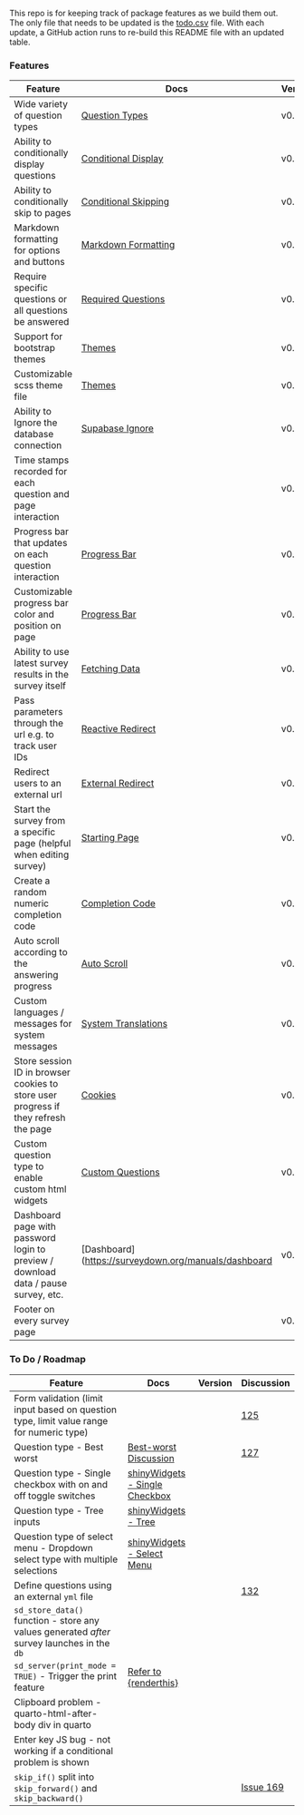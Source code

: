 
<!-- README.md is generated from README.Rmd. Please edit this file -->

This repo is for keeping track of package features as we build them out.
The only file that needs to be updated is the
[todo.csv](https://github.com/surveydown-dev/todo/blob/main/todo.csv)
file. With each update, a GitHub action runs to re-build this README
file with an updated table.

### Features

| Feature | Docs | Version | Discussion |
|----|----|----|----|
| Wide variety of question types | [Question Types](https://surveydown.org/manuals/question-types) | v0.0.1 | [105](https://github.com/orgs/surveydown-dev/discussions/105), [109](https://github.com/orgs/surveydown-dev/discussions/109) |
| Ability to conditionally display questions | [Conditional Display](https://surveydown.org/manuals/conditional-control#conditional-display) | v0.0.1 |  |
| Ability to conditionally skip to pages | [Conditional Skipping](https://surveydown.org/manuals/conditional-control#conditional-skipping) | v0.0.1 |  |
| Markdown formatting for options and buttons | [Markdown Formatting](https://surveydown.org/manuals/question-formatting#markdown-formatting) | v0.0.1 |  |
| Require specific questions or all questions be answered | [Required Questions](https://surveydown.org/manuals/server-options#required-questions) | v0.0.2 |  |
| Support for bootstrap themes | [Themes](https://surveydown.org/manuals/survey-components#changing-the-look-and-feel) | v0.0.4 |  |
| Customizable scss theme file | [Themes](https://surveydown.org/manuals/survey-components#changing-the-look-and-feel) | v0.0.4 |  |
| Ability to Ignore the database connection | [Supabase Ignore](https://surveydown.org/manuals/store-data#ignoring-the-supabase-connection) | v0.0.8 |  |
| Time stamps recorded for each question and page interaction |  | v0.0.9 |  |
| Progress bar that updates on each question interaction | [Progress Bar](https://surveydown.org/manuals/survey-components#progress-bar) | v0.0.9 |  |
| Customizable progress bar color and position on page | [Progress Bar](https://surveydown.org/manuals/survey-components#progress-bar) | v0.0.9 |  |
| Ability to use latest survey results in the survey itself | [Fetching Data](https://surveydown.org/manuals/fetch-data#reactive-fetching) | v0.1.1 |  |
| Pass parameters through the url e.g. to track user IDs | [Reactive Redirect](https://surveydown.org/manuals/redirect#reactive-redirect) | v0.2.2 | [92](https://github.com/orgs/surveydown-dev/discussions/92) |
| Redirect users to an external url | [External Redirect](https://surveydown.org/manuals/redirect) | v0.2.2 |  |
| Start the survey from a specific page (helpful when editing survey) | [Starting Page](https://surveydown.org/manuals/server-options#starting-page) | v0.3.0 |  |
| Create a random numeric completion code | [Completion Code](https://surveydown.org/manuals/reactivity#displaying-stored-values-e.g.-a-completion-code) | v0.3.2 |  |
| Auto scroll according to the answering progress | [Auto Scroll](https://surveydown.org/manuals/server-options#auto-scroll) | v0.3.3 | [104](https://github.com/surveydown-dev/surveydown/issues/104) |
| Custom languages / messages for system messages | [System Translations](https://surveydown.org/manuals/system-translations) | v0.4.2 | [134](https://github.com/orgs/surveydown-dev/discussions/134) |
| Store session ID in browser cookies to store user progress if they refresh the page | [Cookies](https://surveydown.org/manuals/server-options#cookie) | v0.6.0 |  |
| Custom question type to enable custom html widgets | [Custom Questions](https://surveydown.org/manuals/custom-questions) | v0.7.2 | [111](https://github.com/orgs/surveydown-dev/discussions/111) |
| Dashboard page with password login to preview / download data / pause survey, etc. | \[Dashboard\](<https://surveydown.org/manuals/dashboard> | v0.8.0 |  |
| Footer on every survey page |  | v0.8.0 |  |

### To Do / Roadmap

| Feature | Docs | Version | Discussion |
|----|----|----|----|
| Form validation (limit input based on question type, limit value range for numeric type) |  |  | [125](https://github.com/orgs/surveydown-dev/discussions/125) |
| Question type - Best worst | [Best-worst Discussion](https://github.com/orgs/surveydown-dev/discussions/127) |  | [127](https://github.com/orgs/surveydown-dev/discussions/127) |
| Question type - Single checkbox with on and off toggle switches | [shinyWidgets - Single Checkbox](https://github.com/dreamRs/shinyWidgets?tab=readme-ov-file#single-checkbox) |  |  |
| Question type - Tree inputs | [shinyWidgets - Tree](https://github.com/dreamRs/shinyWidgets?tab=readme-ov-file#tree) |  |  |
| Question type of select menu - Dropdown select type with multiple selections | [shinyWidgets - Select Menu](https://github.com/dreamRs/shinyWidgets?tab=readme-ov-file#select-menu) |  |  |
| Define questions using an external `yml` file |  |  | [132](https://github.com/orgs/surveydown-dev/discussions/132) |
| `sd_store_data()` function - store any values generated *after* survey launches in the `db` |  |  |  |
| `sd_server(print_mode = TRUE)` - Trigger the print feature | [Refer to {renderthis}](https://github.com/jhelvy/renderthis/blob/main/R/pdf.R) |  |  |
| Clipboard problem - quarto-html-after-body div in quarto |  |  |  |
| Enter key JS bug - not working if a conditional problem is shown |  |  |  |
| `skip_if()` split into `skip_forward()` and `skip_backward()` |  |  | [Issue 169](https://github.com/surveydown-dev/surveydown/issues/169#issuecomment-2611211412) |
